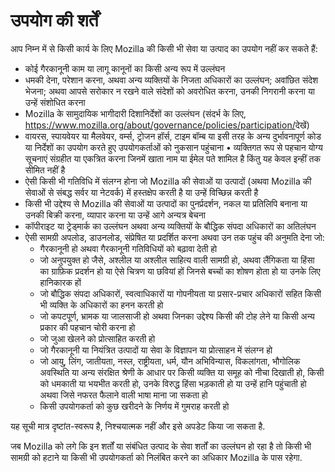 # उपयोग की शर्तें

आप निम्न में से किसी कार्य के लिए Mozilla की किसी भी सेवा या उत्पाद का उपयोग नहीं कर सकते हैं:

* कोई गैरकानूनी काम या लागू कानूनों का किसी अन्य रूप में उल्लंघन
* धमकी देना, परेशान करना, अथवा अन्य व्यक्तियों के निजता अधिकारों का उल्लंघन; 
अवांछित संदेश भेजना; अथवा आपसे सरोकार न रखने वाले संदेशों को अवरोधित करना, उनकी निगरानी करना या उन्हें संशोधित करना
* Mozilla के सामुदायिक भागीदारी दिशानिर्देशों का उल्‍लंघन (संदर्भ के लिए, 
<https://www.mozilla.org/about/governance/policies/participation/>देखें)
* वायरस, स्पायवेयर या मैलवेयर, वर्म्स, ट्रोजन हॉर्स, टाइम बॉम्ब या इसी तरह के अन्य दुर्भावनापूर्ण कोड 
या निर्देशों का उपयोग करते हुए उपयोगकर्ताओं को नुकसान पहुंचाना
•	व्यक्तिगत रूप से पहचान योग्य सूचनाएं संग्रहीत या एकत्रित करना जिनमें खाता नाम या ईमेल पते शामिल है किंतु यह केवल इन्हीं तक सीमित नहीं है
* ऐसी किसी भी गतिविधि में संलग्‍न होना जो Mozilla की सेवाओं या उत्पादों (अथवा Mozilla की 
सेवाओं से संबद्ध सर्वर या नेटवर्क) में हस्तक्षेप करती है या उन्हें विच्छिन्न करती है
* किसी भी उद्देश्य से Mozilla की सेवाओं या उत्पादों का पुनर्प्रदर्शन, नकल या प्रतिलिपि बनाना या उनकी बिक्री करना, 
व्यापार करना या उन्हें आगे अन्यत्र बेचना
* कॉपीराइट या ट्रेड्मार्क का उल्लंघन अथवा अन्य व्यक्तियों के बौद्धिक संपदा अधिकारों का 
अतिलंघन
* ऐसी सामग्री अपलोड, डाउनलोड, संप्रेषित या प्रदर्शित करना अथवा उन तक पहुंच की अनुमति देना जो:
    * गैरकानूनी हो अथवा गैरकानूनी गतिविधियों को बढ़ावा देती हो
    * जो अनुपयुक्त हो जैसे, अश्लील या अश्लील साहित्य वाली सामग्री हो, अथवा लैंगिकता या हिंसा का ग्राफ़िक प्रदर्शन हो या ऐसे चित्रण या छवियां हों जिनसे बच्चों का शोषण होता हो या उनके लिए हानिकारक हों
    * जो बौद्धिक संपदा अधिकारों, स्वत्वाधिकारों या गोपनीयता या प्रसार-प्रचार अधिकारों सहित किसी भी व्‍यक्‍ति के अधिकारों का हनन करती हो
    * जो कपटपूर्ण, भ्रामक या जालसाजी हो अथवा जिनका उद्देश्य किसी की टोह लेने या किसी अन्य प्रकार की पहचान चोरी करना हो
    * जो जुआ खेलने को प्रोत्साहित करती हो
    * जो गैरकानूनी या नियंत्रित उत्पादों या सेवा के विज्ञापन या प्रोत्साहन में संलग्‍न हो
    * जो आयु, लिंग, जातीयता, नस्ल, राष्ट्रीयता, धर्म, यौन अभिविन्‍यास, विकलांगता, भौगोलिक अवस्थिति या अन्य संरक्षित श्रेणी के आधार पर किसी व्यक्ति या समूह को नीचा दिखाती हो, किसी को धमकाती या भयभीत करती हो, उनके विरुद्ध हिंसा भड़‌काती हो या उन्‍हें हानि पहुंचाती हो अथवा जिसे नफरत फैलाने वाली भाषा माना जा सकता हो
    * किसी उपयोगकर्ता को कुछ खरीदने के निर्णय में गुमराह करती हो

यह सूची मात्र दृष्टांत-स्वरूप है, निश्चयात्मक नहीं और इसे अपडेट किया जा सकता है.

जब Mozilla को लगे कि इन शर्तों या संबंधित उत्पाद के सेवा शर्तों का उल्लंघन हो रहा है तो किसी भी सामग्री को हटाने या किसी भी उपयोगकर्ता को निलंबित करने का अधिकार Mozilla के पास रहेगा. 
